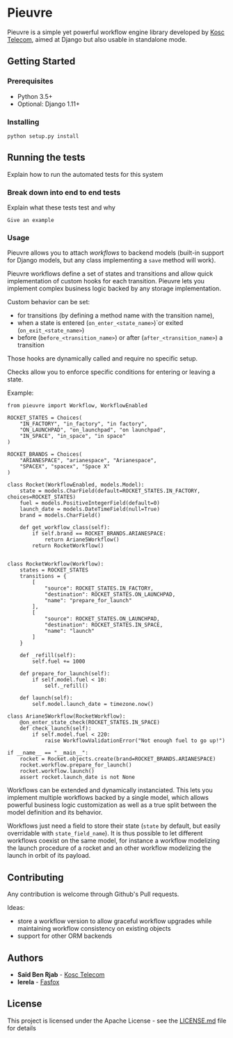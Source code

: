 # Pieuvre

Pieuvre is a simple yet powerful workflow engine library developed by [Kosc Telecom](https://www.kosc-telecom.fr/en/), aimed at Django but also usable in standalone mode.

## Getting Started

### Prerequisites

- Python 3.5+
- Optional: Django 1.11+

### Installing

```
python setup.py install
```

## Running the tests

Explain how to run the automated tests for this system

### Break down into end to end tests

Explain what these tests test and why

```
Give an example
```

### Usage

Pieuvre allows you to attach *workflows* to backend models (built-in support for Django models, but any class implementing a ``save`` method will work).

Pieuvre workflows define a set of states and transitions and allow quick implementation of custom hooks for each transition. Pieuvre lets you implement complex business logic backed by any storage implementation.

Custom behavior can be set:
- for transitions (by defining a method name with the transition name),
- when a state is entered (``on_enter_<state_name>``)`or exited (``on_exit_<state_name>``)
- before (``before_<transition_name>``) or after (``after_<transition_name>``) a transition

Those hooks are dynamically called and require no specific setup.

Checks allow you to enforce specific conditions for entering or leaving a state.

Example:

```
from pieuvre import Workflow, WorkflowEnabled

ROCKET_STATES = Choices(
	"IN_FACTORY", "in_factory", "in factory",
	"ON_LAUNCHPAD", "on_launchpad", "on launchpad",
	"IN_SPACE", "in_space", "in space"
)

ROCKET_BRANDS = Choices(
	"ARIANESPACE", "arianespace", "Arianespace",
	"SPACEX", "spacex", "Space X"
)

class Rocket(WorkflowEnabled, models.Model):
	state = models.CharField(default=ROCKET_STATES.IN_FACTORY, choices=ROCKET_STATES)
	fuel = models.PositiveIntegerField(default=0)
	launch_date = models.DateTimeField(null=True)
	brand = models.CharField()

	def get_workflow_class(self):
		if self.brand == ROCKET_BRANDS.ARIANESPACE:
			return Ariane5Workflow()
		return RocketWorkflow()


class RocketWorkflow(Workflow):
	states = ROCKET_STATES
	transitions = {
		[
			"source": ROCKET_STATES.IN_FACTORY,
			"destination": ROCKET_STATES.ON_LAUNCHPAD,
			"name": "prepare_for_launch"
		],
		[
			"source": ROCKET_STATES.ON_LAUNCHPAD,
			"destination": ROCKET_STATES.IN_SPACE,
			"name": "launch"
		]
	}

	def _refill(self):
		self.fuel += 1000

	def prepare_for_launch(self):
		if self.model.fuel < 10:
			self._refill()

	def launch(self):
		self.model.launch_date = timezone.now()

class Ariane5Workflow(RocketWorkflow):
	@on_enter_state_check(ROCKET_STATES.IN_SPACE)
	def check_launch(self):
		if self.model.fuel < 220:
			raise WorkflowValidationError("Not enough fuel to go up!")

if __name__ == "__main__":
	rocket = Rocket.objects.create(brand=ROCKET_BRANDS.ARIANESPACE)
	rocket.workflow.prepare_for_launch()
	rocket.workflow.launch()
	assert rocket.launch_date is not None

```

Workflows can be extended and dynamically instanciated. This lets you implement multiple workflows backed by a single model, which allows powerful business logic customization as well as a true split between the model definition and its behavior.

Workflows just need a field to store their state (``state`` by default, but easily overridable with ``state_field_name``). It is thus possible to let different workflows coexist on the same model, for instance a workflow modelizing the launch procedure of a rocket and an other workflow modelizing the launch in orbit of its payload.

## Contributing

Any contribution is welcome through Github's Pull requests.

Ideas:
- store a workflow version to allow graceful workflow upgrades while maintaining workflow consistency on existing objects
- support for other ORM backends

## Authors

* **Saïd Ben Rjab** - [Kosc Telecom](https://www.kosc-telecom.fr/)
* **lerela** - [Fasfox](https://fasfox.com/)

## License

This project is licensed under the Apache License - see the [LICENSE.md](LICENSE.md) file for details

